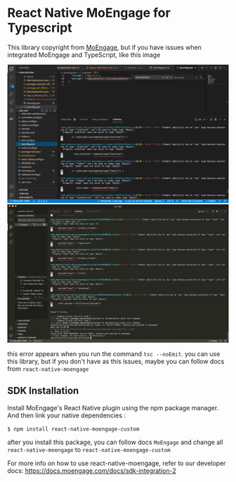 # React Native MoEngage for Typescript
This library copyright from [MoEngage](https://www.moengage.com/), but if you have issues when integrated MoEngage and TypeScript, like this image

<img src="./image/img_issues_1.png" >

<img src="./image/img_issues_2.png" >

this error appears when you run the command `tsc --noEmit`. you can use this library, but if you don't have as this issues, maybe you can follow docs from `react-native-moengage`

## SDK Installation 
Install MoEngage's React Native plugin using the npm package manager. And then link your native dependencies :
```
$ npm install react-native-moengage-custom
```

after you install this package, you can follow docs `MoEngage` and change all `react-native-moengage` to `react-native-moengage-custom`

For more info on how to use react-native-moengage, refer to our developer docs: https://docs.moengage.com/docs/sdk-integration-2
